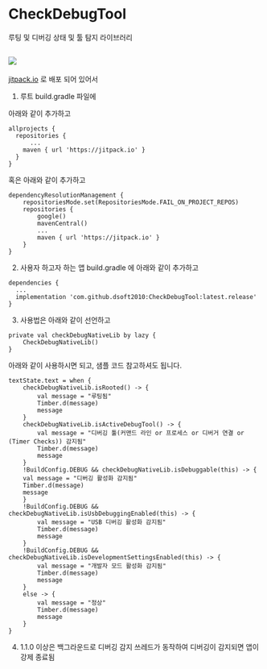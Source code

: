 # CheckDebugTool
루팅 및 디버깅 상태 및 툴 탐지 라이브러리

[![](https://jitpack.io/v/dsoft2010/CheckDebugTool.svg)](https://jitpack.io/#dsoft2010/CheckDebugTool)
---
[jitpack.io](https://jitpack.io) 로 배포 되어 있어서 

1. 루트 build.gradle 파일에 

아래와 같이 추가하고

```
allprojects {
  repositories {
	  ...
    maven { url 'https://jitpack.io' }
  }
}
```

혹은 아래와 같이 추가하고
```
dependencyResolutionManagement {
    repositoriesMode.set(RepositoriesMode.FAIL_ON_PROJECT_REPOS)
    repositories {
        google()
        mavenCentral()
        ...
        maven { url 'https://jitpack.io' }
    }
}
```
2. 사용자 하고자 하는 앱 build.gradle 에 아래와 같이 추가하고
```
dependencies {
  ...
  implementation 'com.github.dsoft2010:CheckDebugTool:latest.release'
}
```
3.  사용법은
아래와 같이 선언하고
```
private val checkDebugNativeLib by lazy {
    CheckDebugNativeLib()
}
```

아래와 같이 사용하시면 되고, 샘플 코드 참고하셔도 됩니다.
```
textState.text = when {
    checkDebugNativeLib.isRooted() -> {
        val message = "루팅됨"
        Timber.d(message)
        message
    }
    checkDebugNativeLib.isActiveDebugTool() -> {
        val message = "디버깅 툴(커맨드 라인 or 프로세스 or 디버거 연결 or (Timer Checks)) 감지됨"
        Timber.d(message)
        message
    }
    !BuildConfig.DEBUG && checkDebugNativeLib.isDebuggable(this) -> {
	val message = "디버깅 활성화 감지됨"
	Timber.d(message)
	message
    }
    !BuildConfig.DEBUG && checkDebugNativeLib.isUsbDebuggingEnabled(this) -> {
        val message = "USB 디버깅 활성화 감지됨"
        Timber.d(message)
        message
    }
    !BuildConfig.DEBUG && checkDebugNativeLib.isDevelopmentSettingsEnabled(this) -> {
        val message = "개발자 모드 활성화 감지됨"
        Timber.d(message)
        message
    }
    else -> {
        val message = "정상"
        Timber.d(message)
        message
    }
}
```
4. 1.1.0 이상은 백그라운드로 디버깅 감지 쓰레드가 동작하여 디버깅이 감지되면 앱이 강제 종료됨  
